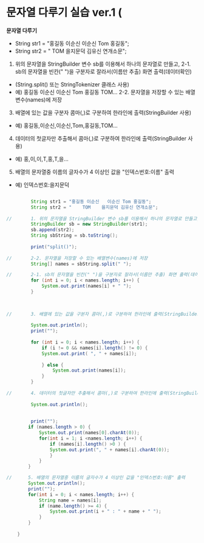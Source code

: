 # 문자열 다루기 실습 ver.1 (
**문자열 다루기**

- String str1 = "홍길동 이순신   이순신 Tom 홍길동";
- String str2 = "    TOM    을지문덕 김유신 연개소문";
1. 위의 문자열을 StringBuilder 변수 sb를 이용해서 하나의 문자열로 만들고,
2-1. sb의 문자열을 빈칸(" ")을 구분자로 잘라서(이름만 추출) 화면 출력(데이터확인)
- (String.split() 또는 StringTokenizer 클래스 사용)
- 예) 홍길동 이순신 이순신 Tom 홍길동 TOM...
2-2. 문자열을 저장할 수 있는 배열변수(names)에 저장
3. 배열에 있는 값을 구분자 콤마(,)로 구분하여 한라인에 출력(StringBuilder 사용)
- 예) 홍길동,이순신,이순신,Tom,홍길동,TOM...   
4. 데이터의 첫글자만 추출해서 콤마(,)로 구분하여 한라인에 출력(StringBuilder 사용)
- 예) 홍,이,이,T,홍,T,을... 
5. 배열의 문자열중 이름의 글자수가 4 이상인 값을 "인덱스번호:이름" 출력
- 예) 인덱스번호:을지문덕

```java

		 String str1 = "홍길동 이순신   이순신 Tom 홍길동";
		 String str2 = "    TOM    을지문덕 김유신 연개소문";
		 
//		 1. 위의 문자열을 StringBuilder 변수 sb를 이용해서 하나의 문자열로 만들고,
		 StringBuilder sb = new StringBuilder(str1);
		 sb.append(str2);
		 String sbString = sb.toString();
		 
		 print("split()");
		 
//		 2-2. 문자열을 저장할 수 있는 배열변수(names)에 저장
		 String[] names = sbString.split(" ");

//		 2-1. sb의 문자열을 빈칸(" ")을 구분자로 잘라서(이름만 추출) 화면 출력(데이터확인)
		 for (int i = 0; i < names.length; i++) {
			 System.out.print(names[i] + " ");
		 }

		
		
//		 3. 배열에 있는 값을 구분자 콤마(,)로 구분하여 한라인에 출력(StringBuilder 사용)
		
		 System.out.println();
		 print("");
		 
		 for (int i = 0; i < names.length; i++) {
			 if (i != 0 && names[i].length() != 0) {
			 System.out.print( ", " + names[i]);
			 
			 } else {
				 System.out.print(names[i]);
			 }
		 }
		 
//		 4. 데이터의 첫글자만 추출해서 콤마(,)로 구분하여 한라인에 출력(StringBuilder 사용)
		
		 System.out.println();
		 
		 
		 print("");
		if (names.length > 0) {
			System.out.print(names[0].charAt(0));
			for(int i = 1; i <names.length; i++) {
				if (names[i].length() >0 ) {
				System.out.print(", " + names[i].charAt(0));
				}
			}
		}

//		5. 배열의 문자열중 이름의 글자수가 4 이상인 값을 "인덱스번호:이름" 출력
		System.out.println();
		print("");
		for(int i = 0; i < names.length; i++) {
			String name = names[i];
			if (name.length() >= 4) {
				System.out.print(i + " : " + name + " ");
			}
		}
		
	}
  ```
